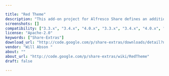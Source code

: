```yaml
---

title: "Red Theme"
description: "This add-on project for Alfresco Share defines an additional theme for Alfresco Share using a red colour scheme. This is a useful project for learning how to build custom themes. Owner Will Abson ‌ Versions Community 3.3.x Community 3.4.x Community 4.0.x Enterprise 3.3.x Enterprise 3.4.x Enterprise 4.0.x Enterprise 4.1.x License Type Apache Project Page Google Code Archive - Long-term storage for Google Code Project Hosting. Download Page http://code.google.com/p/share-extras/downloads/detail?name=red-theme-0.1.jar Tags Share-Extras Component Type Share Theme Extension Points Installation JAR Products Share Web Client"
screenshots: []
compatibility: ["3.3.x", "3.4.x", "4.0.x", "3.3.x", "3.4.x", "4.0.x", "4.1.x"]
license: "Apache-2.0"
keywords: ["Share-Extras"]
download_url: "http://code.google.com/p/share-extras/downloads/detail?name=red-theme-0.1.jar"
vendor: "Will Abson ‌"
about: ""
about_url: "http://code.google.com/p/share-extras/wiki/RedTheme"
draft: false

---
```

